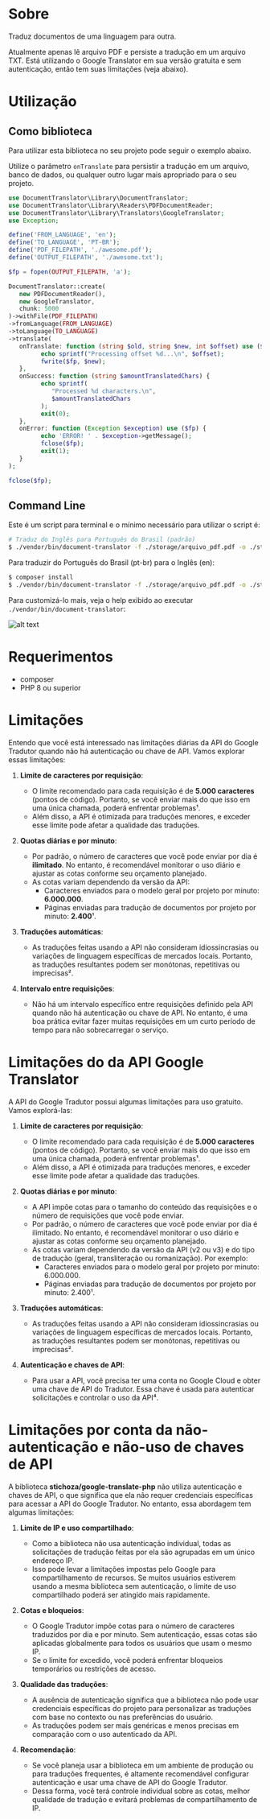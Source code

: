 # Sobre

Traduz documentos de uma linguagem para outra.

Atualmente apenas lê arquivo PDF e persiste a tradução em um arquivo TXT.
Está utilizando o Google Translator em sua versão gratuita e sem autenticação, então tem suas limitações (veja abaixo).

# Utilização

## Como biblioteca

Para utilizar esta biblioteca no seu projeto pode seguir o exemplo abaixo.

Utilize o parâmetro `onTranslate` para persistir a tradução em um arquivo, banco de dados, ou qualquer outro lugar mais apropriado para o seu projeto.

```php
use DocumentTranslator\Library\DocumentTranslator;
use DocumentTranslator\Library\Readers\PDFDocumentReader;
use DocumentTranslator\Library\Translators\GoogleTranslator;
use Exception;

define('FROM_LANGUAGE', 'en');
define('TO_LANGUAGE', 'PT-BR');
define('PDF_FILEPATH', './awesome.pdf');
define('OUTPUT_FILEPATH', './awesome.txt');

$fp = fopen(OUTPUT_FILEPATH, 'a');

DocumentTranslator::create(
   new PDFDocumentReader(),
   new GoogleTranslator,
   chunk: 5000
)->withFile(PDF_FILEPATH)
->fromLanguage(FROM_LANGUAGE)
->toLanguage(TO_LANGUAGE)
->translate(
   onTranslate: function (string $old, string $new, int $offset) use ($fp) {
         echo sprintf("Processing offset %d...\n", $offset);
         fwrite($fp, $new);
   },
   onSuccess: function (string $amountTranslatedChars) {
         echo sprintf(
            "Processed %d characters.\n",
            $amountTranslatedChars
         );
         exit(0);
   },
   onError: function (Exception $exception) use ($fp) {
         echo 'ERROR! ' . $exception->getMessage();
         fclose($fp);
         exit(1);
   }
);

fclose($fp);
```

## Command Line

Este é um script para terminal e o mínimo necessário para utilizar o script é:

```bash
# Traduz do Inglês para Português do Brasil (padrão)
$ ./vendor/bin/document-translator -f ./storage/arquivo_pdf.pdf -o ./storage/arquivo_traduzido.txt
```

Para traduzir do Português do Brasil (pt-br) para o Inglês (en):

```bash
$ composer install
$ ./vendor/bin/document-translator -f ./storage/arquivo_pdf.pdf -o ./storage/arquivo_traduzido.txt --source-lang=pt-br --target-lang=en
```

Para customizá-lo mais, veja o help exibido ao executar `./vendor/bin/document-translator`:

![alt text](help.png)


# Requerimentos

- composer
- PHP 8 ou superior

# Limitações

Entendo que você está interessado nas limitações diárias da API do Google Tradutor quando não há autenticação ou chave de API. Vamos explorar essas limitações:

1. **Limite de caracteres por requisição**:
   - O limite recomendado para cada requisição é de **5.000 caracteres** (pontos de código). Portanto, se você enviar mais do que isso em uma única chamada, poderá enfrentar problemas¹.
   - Além disso, a API é otimizada para traduções menores, e exceder esse limite pode afetar a qualidade das traduções.

2. **Quotas diárias e por minuto**:
   - Por padrão, o número de caracteres que você pode enviar por dia é **ilimitado**. No entanto, é recomendável monitorar o uso diário e ajustar as cotas conforme seu orçamento planejado.
   - As cotas variam dependendo da versão da API:
     - Caracteres enviados para o modelo geral por projeto por minuto: **6.000.000**.
     - Páginas enviadas para tradução de documentos por projeto por minuto: **2.400**¹.

3. **Traduções automáticas**:
   - As traduções feitas usando a API não consideram idiossincrasias ou variações de linguagem específicas de mercados locais. Portanto, as traduções resultantes podem ser monótonas, repetitivas ou imprecisas².

4. **Intervalo entre requisições**:
   - Não há um intervalo específico entre requisições definido pela API quando não há autenticação ou chave de API. No entanto, é uma boa prática evitar fazer muitas requisições em um curto período de tempo para não sobrecarregar o serviço.


# Limitações do da API Google Translator

A API do Google Tradutor possui algumas limitações para uso gratuito. Vamos explorá-las:

1. **Limite de caracteres por requisição**:
   - O limite recomendado para cada requisição é de **5.000 caracteres** (pontos de código). Portanto, se você enviar mais do que isso em uma única chamada, poderá enfrentar problemas¹.
   - Além disso, a API é otimizada para traduções menores, e exceder esse limite pode afetar a qualidade das traduções.

2. **Quotas diárias e por minuto**:
   - A API impõe cotas para o tamanho do conteúdo das requisições e o número de requisições que você pode enviar.
   - Por padrão, o número de caracteres que você pode enviar por dia é ilimitado. No entanto, é recomendável monitorar o uso diário e ajustar as cotas conforme seu orçamento planejado.
   - As cotas variam dependendo da versão da API (v2 ou v3) e do tipo de tradução (geral, transliteração ou romanização). Por exemplo:
     - Caracteres enviados para o modelo geral por projeto por minuto: 6.000.000.
     - Páginas enviadas para tradução de documentos por projeto por minuto: 2.400¹.

3. **Traduções automáticas**:
   - As traduções feitas usando a API não consideram idiossincrasias ou variações de linguagem específicas de mercados locais. Portanto, as traduções resultantes podem ser monótonas, repetitivas ou imprecisas².

4. **Autenticação e chaves de API**:
   - Para usar a API, você precisa ter uma conta no Google Cloud e obter uma chave de API do Tradutor. Essa chave é usada para autenticar solicitações e controlar o uso da API⁴.


# Limitações por conta da não-autenticação e não-uso de chaves de API

A biblioteca **stichoza/google-translate-php** não utiliza autenticação e chaves de API, o que significa que ela não requer credenciais específicas para acessar a API do Google Tradutor. No entanto, essa abordagem tem algumas limitações:

1. **Limite de IP e uso compartilhado**:
   - Como a biblioteca não usa autenticação individual, todas as solicitações de tradução feitas por ela são agrupadas em um único endereço IP.
   - Isso pode levar a limitações impostas pelo Google para compartilhamento de recursos. Se muitos usuários estiverem usando a mesma biblioteca sem autenticação, o limite de uso compartilhado poderá ser atingido mais rapidamente.

2. **Cotas e bloqueios**:
   - O Google Tradutor impõe cotas para o número de caracteres traduzidos por dia e por minuto. Sem autenticação, essas cotas são aplicadas globalmente para todos os usuários que usam o mesmo IP.
   - Se o limite for excedido, você poderá enfrentar bloqueios temporários ou restrições de acesso.

3. **Qualidade das traduções**:
   - A ausência de autenticação significa que a biblioteca não pode usar credenciais específicas do projeto para personalizar as traduções com base no contexto ou nas preferências do usuário.
   - As traduções podem ser mais genéricas e menos precisas em comparação com o uso autenticado da API.

4. **Recomendação**:
   - Se você planeja usar a biblioteca em um ambiente de produção ou para traduções frequentes, é altamente recomendável configurar autenticação e usar uma chave de API do Google Tradutor.
   - Dessa forma, você terá controle individual sobre as cotas, melhor qualidade de tradução e evitará problemas de compartilhamento de IP.